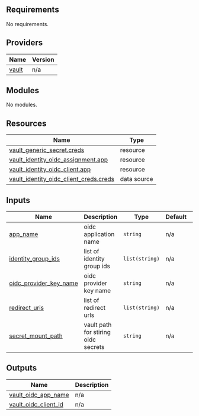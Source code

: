 <!-- BEGIN_TF_DOCS -->

## Requirements

No requirements.

## Providers

| Name                                                    | Version |
|---------------------------------------------------------|---------|
| <a name="provider_vault"></a> [vault](#provider\_vault) | n/a     |

## Modules

No modules.

## Resources

| Name                                                                                                                                                  | Type        |
|-------------------------------------------------------------------------------------------------------------------------------------------------------|-------------|
| [vault_generic_secret.creds](https://registry.terraform.io/providers/hashicorp/vault/latest/docs/resources/generic_secret)                            | resource    |
| [vault_identity_oidc_assignment.app](https://registry.terraform.io/providers/hashicorp/vault/latest/docs/resources/identity_oidc_assignment)          | resource    |
| [vault_identity_oidc_client.app](https://registry.terraform.io/providers/hashicorp/vault/latest/docs/resources/identity_oidc_client)                  | resource    |
| [vault_identity_oidc_client_creds.creds](https://registry.terraform.io/providers/hashicorp/vault/latest/docs/data-sources/identity_oidc_client_creds) | data source |

## Inputs

| Name                                                                                                       | Description                         | Type           | Default | Required |
|------------------------------------------------------------------------------------------------------------|-------------------------------------|----------------|---------|:--------:|
| <a name="input_app_name"></a> [app\_name](#input\_app\_name)                                               | oidc application name               | `string`       | n/a     |   yes    |
| <a name="input_identity_group_ids"></a> [identity\_group\_ids](#input\_identity\_group\_ids)               | list of identity group ids          | `list(string)` | n/a     |   yes    |
| <a name="input_oidc_provider_key_name"></a> [oidc\_provider\_key\_name](#input\_oidc\_provider\_key\_name) | oidc provider key name              | `string`       | n/a     |   yes    |
| <a name="input_redirect_uris"></a> [redirect\_uris](#input\_redirect\_uris)                                | list of redirect urls               | `list(string)` | n/a     |   yes    |
| <a name="input_secret_mount_path"></a> [secret\_mount\_path](#input\_secret\_mount\_path)                  | vault path for stiring oidc secrets | `string`       | n/a     |   yes    |

## Outputs

| Name                                                                                                   | Description |
|--------------------------------------------------------------------------------------------------------|-------------|
| <a name="output_vault_oidc_app_name"></a> [vault\_oidc\_app\_name](#output\_vault\_oidc\_app\_name)    | n/a         |
| <a name="output_vault_oidc_client_id"></a> [vault\_oidc\_client\_id](#output\_vault\_oidc\_client\_id) | n/a         |

<!-- END_TF_DOCS -->